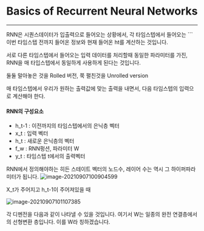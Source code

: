 # Basics of Recurrent Neural Networks

---



RNN은 시퀀스데이터가 입출력으로 들어오는 상황에서, 각 타임스텝에서 들어오는 ```이번 타임스텝 전까지 들어온 정보와 현재 들어온 ht를 계산하는 것입니다. 

서로 다른 타임스텝에서 들어오는 입력 데이터를 처리할때 동일한 파라미터를 가진, RNN을 매 타입스텝에서 동일하게 사용하게 된다는 것입니다. 

둘둘 말아놓은 것을 Rolled 버전, 쭉 펼친것을 Unrolled version

매 타임스텝에서 우리가 원하는 출력값에 맞는 출력을 내면서, 다음 타임스텝의 입력으로 계산해야 한다. 

#### RNN의 구성요소

-  h_t-1 : 이전까지의 타임스텝에서의 은닉층 벡터 
- x_t : 입력 벡터
- h_t : 새로운 은닉층의 벡터
- f_w : RNN펑션, 파라미터 W
- y_t : 타임스텝 t에서의 출력벡터

RNN에서 정의해야하는 히든 스테이트 벡터의 노드수, 레이어 수는 역시 그 하이퍼파라미터가 됩니다. 
![image-20210907100904599](C:\Users\Finally\AppData\Roaming\Typora\typora-user-images\image-20210907100904599.png)

X_t가 주어지고 h_t-1이 주어져있을 때 

![image-20210907101107385](C:\Users\Finally\AppData\Roaming\Typora\typora-user-images\image-20210907101107385.png)

각 디멘전을 다음과 같이 나타낼 수 있을 것입니다. 
여기서 W는 일종의 완전 연결층에서의 선형변환 층입니다. 이를 W라 칭하겠습니다. 



